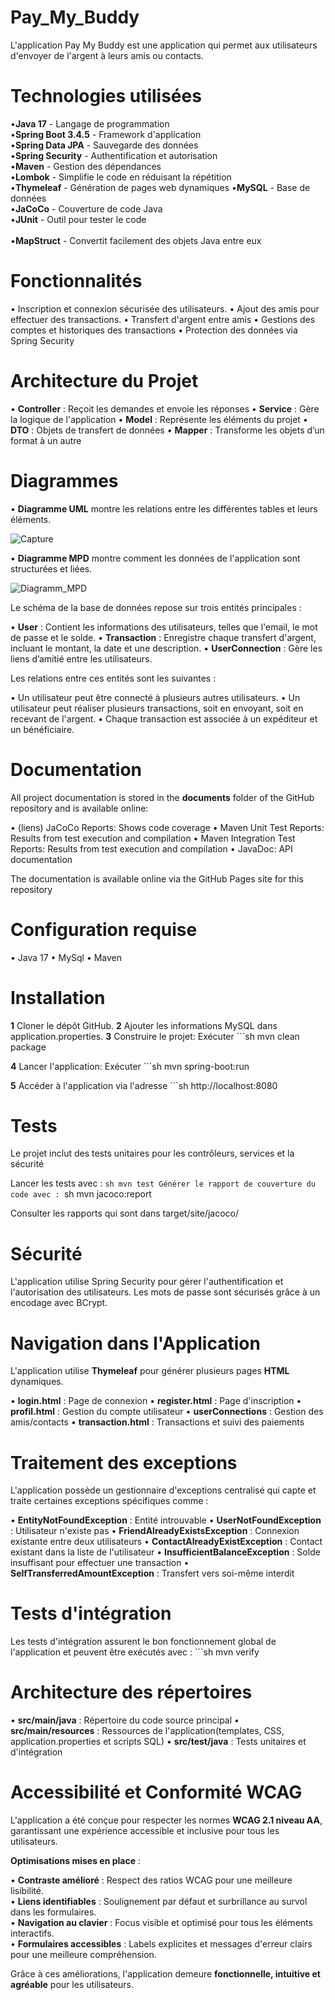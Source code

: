 # Pay_My_Buddy
L'application Pay My Buddy est une application qui permet aux utilisateurs d'envoyer de l'argent
à leurs amis ou contacts.

# Technologies utilisées
•**Java 17** - Langage de programmation<br>
•**Spring Boot 3.4.5** - Framework d'application<br>
•**Spring Data JPA** - Sauvegarde des données<br>
•**Spring Security** - Authentification et autorisation   
•**Maven** - Gestion des dépendances<br>
•**Lombok** - Simplifie le code en réduisant la répétition<br> 
•**Thymeleaf** - Génération de pages web dynamiques 
•**MySQL** - Base de données<br>
•**JaCoCo** - Couverture de code Java<br> 
•**JUnit** - Outil pour tester le code<br>                   
•**MapStruct** - Convertit facilement des objets Java entre eux

# Fonctionnalités
• Inscription et connexion sécurisée des utilisateurs.
• Ajout des amis pour effectuer des transactions.
• Transfert d'argent entre amis
• Gestions des comptes et historiques des transactions
• Protection des données via Spring Security

# Architecture du Projet
• **Controller** : Reçoit les demandes et envoie les réponses
• **Service** : Gère la logique de l'application
• **Model** : Représente les éléments du projet
• **DTO** : Objets de transfert de données
• **Mapper** : Transforme les objets d’un format à un autre

# Diagrammes
• **Diagramme UML** montre les relations entre les différentes tables et leurs éléments.

![Capture](https://github.com/user-attachments/assets/6805b6a5-beb4-4bfe-88d1-8b25a781c2ab)

• **Diagramme MPD** montre comment les données de l'application sont structurées et liées.

![Diagramm_MPD](https://github.com/user-attachments/assets/acc735d2-0d5e-44b0-a4a6-98bebc5d38a9)

Le schéma de la base de données repose sur trois entités principales :

• **User** : Contient les informations des utilisateurs, telles que l'email, le mot de passe et le solde.
• **Transaction** : Enregistre chaque transfert d'argent, incluant le montant, la date et une description.
• **UserConnection** : Gère les liens d’amitié entre les utilisateurs.

Les relations entre ces entités sont les suivantes :

• Un utilisateur peut être connecté à plusieurs autres utilisateurs.
• Un utilisateur peut réaliser plusieurs transactions, soit en envoyant, soit en recevant de l'argent.
• Chaque transaction est associée à un expéditeur et un bénéficiaire.

# Documentation

All project documentation is stored in the **documents** folder of the GitHub repository and is available online:

• (liens) JaCoCo Reports: Shows code coverage
• Maven Unit Test Reports: Results from test execution and compilation
• Maven Integration Test Reports: Results from test execution and compilation
• JavaDoc: API documentation

The documentation is available online via the GitHub Pages site for this repository

# Configuration requise
• Java 17
• MySql
• Maven

# Installation
**1** Cloner le dépôt GitHub.
**2** Ajouter les informations MySQL dans application.properties.
**3** Construire le projet: Exécuter ```sh
mvn clean package

**4** Lancer l'application: Exécuter ```sh 
mvn spring-boot:run

**5** Accéder à l'application via l'adresse ```sh http://localhost:8080

# Tests
Le projet inclut des tests unitaires pour les contrôleurs, services et la sécurité

Lancer les tests avec : ```sh mvn test
Générer le rapport de couverture du code avec : ```sh mvn jacoco:report

Consulter les rapports qui sont dans target/site/jacoco/

# Sécurité
L'application utilise Spring Security pour gérer l'authentification et l'autorisation des utilisateurs. Les mots de passe sont sécurisés grâce à un encodage avec BCrypt.

# Navigation dans l'Application
L'application utilise **Thymeleaf** pour générer plusieurs pages **HTML** dynamiques.  

• **login.html** : Page de connexion
• **register.html** : Page d'inscription
• **profil.html** : Gestion du compte utilisateur
• **userConnections** : Gestion des amis/contacts
• **transaction.html** : Transactions et suivi des paiements

# Traitement des exceptions
L'application possède un gestionnaire d'exceptions centralisé qui capte et traite certaines exceptions spécifiques comme :

• **EntityNotFoundException** : Entité introuvable
• **UserNotFoundException** : Utilisateur n'existe pas
• **FriendAlreadyExistsException** : Connexion existante entre deux utilisateurs
• **ContactAlreadyExistException** : Contact existant dans la liste de l'utilisateur
• **InsufficientBalanceException** : Solde insuffisant pour effectuer une transaction
• **SelfTransferredAmountException** : Transfert vers soi-même interdit

# Tests d'intégration
Les tests d'intégration assurent le bon fonctionnement global de l'application et peuvent être exécutés avec : ```sh mvn verify

# Architecture des répertoires
• **src/main/java** : Répertoire du code source principal
• **src/main/resources** : Ressources de l'application(templates, CSS, application.properties et scripts SQL)
• **src/test/java** : Tests unitaires et d'intégration

# Accessibilité et Conformité WCAG  

L'application a été conçue pour respecter les normes **WCAG 2.1 niveau AA**, garantissant une expérience accessible et inclusive pour tous les utilisateurs.  

**Optimisations mises en place** :  

• **Contraste amélioré** : Respect des ratios WCAG pour une meilleure lisibilité.  
• **Liens identifiables** : Soulignement par défaut et surbrillance au survol dans les formulaires.  
• **Navigation au clavier** : Focus visible et optimisé pour tous les éléments interactifs.  
• **Formulaires accessibles** : Labels explicites et messages d'erreur clairs pour une meilleure compréhension.  

Grâce à ces améliorations, l'application demeure **fonctionnelle, intuitive et agréable** pour les utilisateurs.



